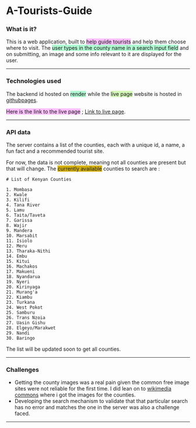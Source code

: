 # A-Tourists-Guide

### What is it?
This is a web application, built to <span style="background:#fdbfff">help guide tourists</span> and help them choose where to visit.
The <span style="background:#affad1">user types in the county name in a search input field</span> and on submitting, an image and some info relevant to it are displayed for the user.

---
### Technologies used
The backend id hosted on <span style="background:#affad1">render</span> while the <span style="background:#d3f8b6">live page</span> website is hosted in [githubpages](https://crucialniccur.github.io/A-Tourists-Guide/).

<span style="background:#fdbfff">Here is the link to the live page</span> ;
	 [Link to live page](https://crucialniccur.github.io/A-Tourists-Guide/).

---
### API data
The server contains a list of the counties, each with a unique id, a name, a fun fact and a recommended tourist site.

For now, the data is not complete, meaning not all counties are present but that will change.
The <span style="background:#d4b106">currently available</span> counties to search are : 

```
# List of Kenyan Counties

1. Mombasa  
2. Kwale  
3. Kilifi  
4. Tana River  
5. Lamu  
6. Taita/Taveta  
7. Garissa  
8. Wajir  
9. Mandera  
10. Marsabit  
11. Isiolo  
12. Meru  
13. Tharaka-Nithi  
14. Embu  
15. Kitui  
16. Machakos  
17. Makueni  
18. Nyandarua  
19. Nyeri  
20. Kirinyaga  
21. Murang'a  
22. Kiambu  
23. Turkana  
24. West Pokot  
25. Samburu  
26. Trans Nzoia  
27. Uasin Gishu  
28. Elgeyo/Marakwet  
29. Nandi  
30. Baringo  

```

The list will be updated soon to get all counties.

---
### Challenges 
- Getting the county images was a real pain given the common free image sites were not reliable for the first time.
  I  did lean on to [wikimedia commons](https://commons.wikimedia.org/wiki/Main_Page) where i got the images for the counties.
- Developing the search mechanism to validate that that particular search has no error and matches the one in the server was also a challenge faced.

---
